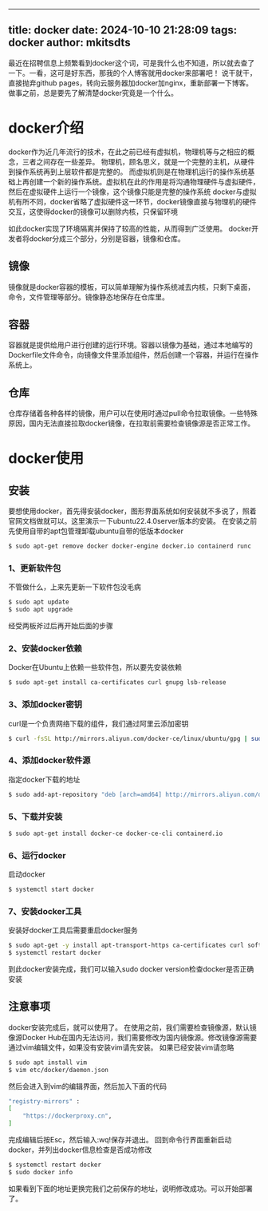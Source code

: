 ---
title: docker
date: 2024-10-10 21:28:09
tags: docker
author: mkitsdts
---------------------------------
最近在招聘信息上频繁看到docker这个词，可是我什么也不知道，所以就去查了一下。一看，这可是好东西，那我的个人博客就用docker来部署吧！
说干就干，直接抛弃github pages，转向云服务器加docker加nginx，重新部署一下博客。
做事之前，总是要先了解清楚docker究竟是一个什么。

# docker介绍
docker作为近几年流行的技术，在此之前已经有虚拟机，物理机等与之相应的概念，三者之间存在一些差异。
物理机，顾名思义，就是一个完整的主机，从硬件到操作系统再到上层软件都是完整的。
而虚拟机则是在物理机运行的操作系统基础上再创建一个新的操作系统。虚拟机在此的作用是将沟通物理硬件与虚拟硬件，然后在虚拟硬件上运行一个镜像，这个镜像只能是完整的操作系统
docker与虚拟机有所不同，docker省略了虚拟硬件这一环节，docker镜像直接与物理机的硬件交互，这使得docker的镜像可以删除内核，只保留环境

如此docker实现了环境隔离并保持了较高的性能，从而得到广泛使用。
docker开发者将docker分成三个部分，分别是容器，镜像和仓库。
## 镜像
镜像就是docker容器的模板，可以简单理解为操作系统减去内核，只剩下桌面，命令，文件管理等部分。镜像静态地保存在仓库里。
## 容器
容器就是提供给用户进行创建的运行环境。容器以镜像为基础，通过本地编写的Dockerfile文件命令，向镜像文件里添加组件，然后创建一个容器，并运行在操作系统上。
## 仓库
仓库存储着各种各样的镜像，用户可以在使用时通过pull命令拉取镜像。一些特殊原因，国内无法直接拉取docker镜像，在拉取前需要检查镜像源是否正常工作。

# docker使用
## 安装
要想使用docker，首先得安装docker，图形界面系统如何安装就不多说了，照着官网文档做就可以。这里演示一下ubuntu22.4.0server版本的安装。
在安装之前先使用自带的apt包管理卸载ubuntu自带的低版本docker
```bash
$ sudo apt-get remove docker docker-engine docker.io containerd runc
```
### 1、更新软件包
不管做什么，上来先更新一下软件包没毛病
```bash
$ sudo apt update
$ sudo apt upgrade
```
经受两板斧过后再开始后面的步骤
### 2、安装docker依赖
Docker在Ubuntu上依赖一些软件包，所以要先安装依赖
```bash
$ sudo apt-get install ca-certificates curl gnupg lsb-release
```
### 3、添加docker密钥
curl是一个负责网络下载的组件，我们通过阿里云添加密钥
```bash
$ curl -fsSL http://mirrors.aliyun.com/docker-ce/linux/ubuntu/gpg | sudo apt-key add -
```
### 4、添加docker软件源
指定docker下载的地址
```bash
$ sudo add-apt-repository "deb [arch=amd64] http://mirrors.aliyun.com/docker-ce/linux/ubuntu $(lsb_release -cs) stable"
```
### 5、下载并安装
```bash
$ sudo apt-get install docker-ce docker-ce-cli containerd.io
```
### 6、运行docker
启动docker
```bash
$ systemctl start docker
```
### 7、安装docker工具
安装好docker工具后需要重启docker服务
```bash
$ sudo apt-get -y install apt-transport-https ca-certificates curl software-properties-common
$ systemctl restart docker
```
到此docker安装完成，我们可以输入sudo docker version检查docker是否正确安装

## 注意事项
docker安装完成后，就可以使用了。
在使用之前，我们需要检查镜像源，默认镜像源Docker Hub在国内无法访问，我们需要修改为国内镜像源。修改镜像源需要通过vim编辑文件，如果没有安装vim请先安装。
如果已经安装vim请忽略
```bash
$ sudo apt install vim
$ vim etc/docker/daemon.json
```
然后会进入到vim的编辑界面，然后加入下面的代码
```bash
"registry-mirrors" : 
[
    "https://dockerproxy.cn",
]
```
完成编辑后按Esc，然后输入:wq!保存并退出。
回到命令行界面重新启动docker，并列出docker信息检查是否成功修改
```bash
$ systemctl restart docker
$ sudo docker info
```
如果看到下面的地址更换完我们之前保存的地址，说明修改成功。可以开始部署了。